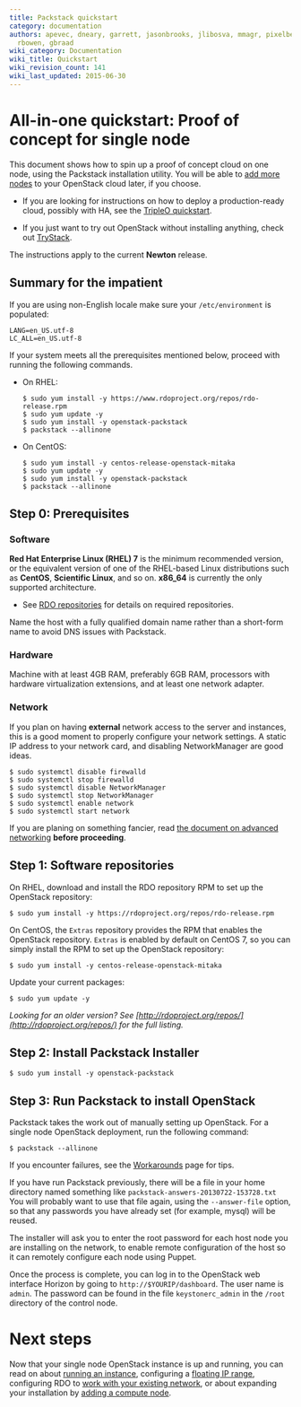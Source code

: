 ```yaml
---
title: Packstack quickstart
category: documentation
authors: apevec, dneary, garrett, jasonbrooks, jlibosva, mmagr, pixelbeat, pmyers,
  rbowen, gbraad
wiki_category: Documentation
wiki_title: Quickstart
wiki_revision_count: 141
wiki_last_updated: 2015-06-30
---
```


# All-in-one quickstart: Proof of concept for single node

This document shows how to spin up a proof of concept cloud on one node, using the Packstack installation utility. You will be able to [add more nodes](Adding_a_compute_node) to your OpenStack cloud later, if you choose.

* If you are looking for instructions on how to deploy a production-ready cloud, possibly with HA, see the [TripleO quickstart](/tripleo).

* If you just want to try out OpenStack without installing anything, check out [TryStack](http://trystack.org).

The instructions apply to the current **Newton** release.

## Summary for the impatient

If you are using non-English locale make sure your `/etc/environment` is populated:
    
    LANG=en_US.utf-8
    LC_ALL=en_US.utf-8

If your system meets all the prerequisites mentioned below, proceed with running the following commands.

* On RHEL:

  ```
  $ sudo yum install -y https://www.rdoproject.org/repos/rdo-release.rpm
  $ sudo yum update -y
  $ sudo yum install -y openstack-packstack
  $ packstack --allinone
  ```

* On CentOS:

  ```
  $ sudo yum install -y centos-release-openstack-mitaka
  $ sudo yum update -y
  $ sudo yum install -y openstack-packstack
  $ packstack --allinone
  ```

## Step 0: Prerequisites

### Software

**Red Hat Enterprise Linux (RHEL) 7** is the minimum recommended version, or the equivalent version of one of the RHEL-based Linux distributions such as **CentOS**, **Scientific Linux**, and so on. **x86_64** is currently the only supported architecture.

* See [RDO repositories](repositories) for details on required repositories.

Name the host with a fully qualified domain name rather than a short-form name to avoid DNS issues with Packstack.

### Hardware

Machine with at least 4GB RAM, preferably 6GB RAM, processors with hardware virtualization extensions, and at least one network adapter.

### Network

If you plan on having **external** network access to the server and instances, this is a good moment to properly configure your network settings. A static IP address to your network card, and disabling NetworkManager are good ideas.

```
$ sudo systemctl disable firewalld
$ sudo systemctl stop firewalld
$ sudo systemctl disable NetworkManager
$ sudo systemctl stop NetworkManager
$ sudo systemctl enable network
$ sudo systemctl start network
```

If you are planing on something fancier, read [the document on advanced networking](https://www.rdoproject.org/networking/neutron-with-existing-external-network/) **before proceeding**.

## Step 1: Software repositories

On RHEL, download and install the RDO repository RPM to set up the OpenStack repository:

```
$ sudo yum install -y https://rdoproject.org/repos/rdo-release.rpm
```
  
On CentOS, the `Extras` repository provides the RPM that enables the OpenStack repository. `Extras` is enabled by default on CentOS 7, so you can simply install the RPM to set up the OpenStack repository:

```
$ sudo yum install -y centos-release-openstack-mitaka
```

Update your current packages:

```
$ sudo yum update -y
```

_Looking for an older version? See [http://rdoproject.org/repos/](http://rdoproject.org/repos/) for the full listing._

## Step 2: Install Packstack Installer

```
$ sudo yum install -y openstack-packstack
```

## Step 3: Run Packstack to install OpenStack

Packstack takes the work out of manually setting up OpenStack. For a single node OpenStack deployment, run the following command:

```
$ packstack --allinone
```
  
If you encounter failures, see the [Workarounds](Workarounds) page for tips.

If you have run Packstack previously, there will be a file in your home directory named something like `packstack-answers-20130722-153728.txt` You will probably want to use that file again, using the `--answer-file` option, so that any passwords you have already set (for example, mysql) will be reused.

The installer will ask you to enter the root password for each host node you are installing on the network, to enable remote configuration of the host so it can remotely configure each node using Puppet.

Once the process is complete, you can log in to the OpenStack web interface Horizon by going to `http://$YOURIP/dashboard`. The user name is `admin`. The password can be found in the file `keystonerc_admin` in the `/root` directory of the control node.

# Next steps

Now that your single node OpenStack instance is up and running, you can read on about [running an instance](Running_an_instance), configuring a [floating IP range](Floating_IP_range), configuring RDO to [work with your existing network](Neutron_with_existing_external_network), or about expanding your installation by [adding a compute node](Adding_a_compute_node).
